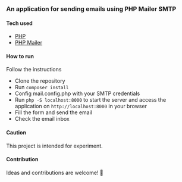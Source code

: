 ### An application for sending emails using PHP Mailer SMTP

#### Tech used

- [PHP](https://www.php.net)
- [PHP Mailer](https://github.com/PHPMailer/PHPMailer)

#### How to run

Follow the instructions

- Clone the repository
- Run `composer install`
- Config mail.config.php with your SMTP credentials
- Run `php -S localhost:8000` to start the server and access the application on `http://localhost:8000` in your browser
- Fill the form and send the email
- Check the email inbox

#### Caution

This project is intended for experiment.

#### Contribution

Ideas and contributions are welcome! 🙌
